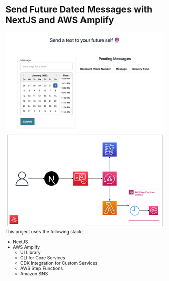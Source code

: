 # Send Future Dated Messages with NextJS and AWS Amplify

![frontend overview](/readme-images/frontend.png)
![architecture overview](/readme-images/architecture.png)
This project uses the following stack:

- NextJS
- AWS Amplify
  - UI Library
  - CLI for Core Services
  - CDK Integration for Custom Services
  - AWS Step Functions
  - Amazon SNS
